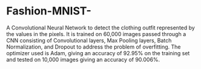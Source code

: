 # Fashion-MNIST-
A Convolutional Neural Network to detect the clothing outfit represented by the values in the pixels. It is trained on 60,000 images passed through a CNN consisting of Convolutional layers, Max Pooling layers, Batch Normalization, and Dropout to address the problem of overfitting. The optimizer used is Adam, giving an accuracy of 92.95% on the training set and tested on 10,000 images giving an accuracy of 90.006%.
